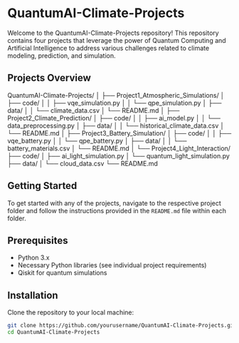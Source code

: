 # QuantumAI-Climate-Projects

Welcome to the QuantumAI-Climate-Projects repository! This repository contains four projects that leverage the power of Quantum Computing and Artificial Intelligence to address various challenges related to climate modeling, prediction, and simulation.

## Projects Overview

QuantumAI-Climate-Projects/
│
├── Project1_Atmospheric_Simulations/
│   ├── code/
│   │   ├── vqe_simulation.py
│   │   └── qpe_simulation.py
│   ├── data/
│   │   └── climate_data.csv
│   └── README.md
│
├── Project2_Climate_Prediction/
│   ├── code/
│   │   ├── ai_model.py
│   │   └── data_preprocessing.py
│   ├── data/
│   │   └── historical_climate_data.csv
│   └── README.md
│
├── Project3_Battery_Simulation/
│   ├── code/
│   │   ├── vqe_battery.py
│   │   └── qpe_battery.py
│   ├── data/
│   │   └── battery_materials.csv
│   └── README.md
│
└── Project4_Light_Interaction/
    ├── code/
    │   ├── ai_light_simulation.py
    │   └── quantum_light_simulation.py
    ├── data/
    │   └── cloud_data.csv
    └── README.md

## Getting Started

To get started with any of the projects, navigate to the respective project folder and follow the instructions provided in the `README.md` file within each folder.

## Prerequisites

- Python 3.x
- Necessary Python libraries (see individual project requirements)
- Qiskit for quantum simulations

## Installation

Clone the repository to your local machine:

```bash
git clone https://github.com/yourusername/QuantumAI-Climate-Projects.git
cd QuantumAI-Climate-Projects
